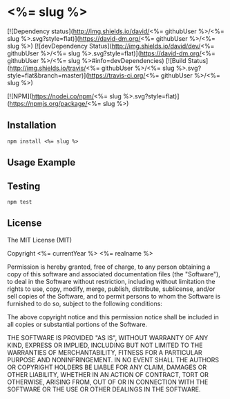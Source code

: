 # <%= slug %>

[![Dependency status](http://img.shields.io/david/<%= githubUser %>/<%= slug %>.svg?style=flat)](https://david-dm.org/<%= githubUser %>/<%= slug %>)
[![devDependency Status](http://img.shields.io/david/dev/<%= githubUser %>/<%= slug %>.svg?style=flat)](https://david-dm.org/<%= githubUser %>/<%= slug %>#info=devDependencies)
[![Build Status](http://img.shields.io/travis/<%= githubUser %>/<%= slug %>.svg?style=flat&branch=master)](https://travis-ci.org/<%= githubUser %>/<%= slug %>)

[![NPM](https://nodei.co/npm/<%= slug %>.svg?style=flat)](https://npmjs.org/package/<%= slug %>)

## Installation

    npm install <%= slug %>

## Usage Example

## Testing

    npm test

## License

The MIT License (MIT)

Copyright <%= currentYear %> <%= realname %>

Permission is hereby granted, free of charge, to any person obtaining a copy
of this software and associated documentation files (the "Software"), to deal
in the Software without restriction, including without limitation the rights
to use, copy, modify, merge, publish, distribute, sublicense, and/or sell
copies of the Software, and to permit persons to whom the Software is
furnished to do so, subject to the following conditions:

The above copyright notice and this permission notice shall be included in
all copies or substantial portions of the Software.

THE SOFTWARE IS PROVIDED "AS IS", WITHOUT WARRANTY OF ANY KIND, EXPRESS OR
IMPLIED, INCLUDING BUT NOT LIMITED TO THE WARRANTIES OF MERCHANTABILITY,
FITNESS FOR A PARTICULAR PURPOSE AND NONINFRINGEMENT. IN NO EVENT SHALL THE
AUTHORS OR COPYRIGHT HOLDERS BE LIABLE FOR ANY CLAIM, DAMAGES OR OTHER
LIABILITY, WHETHER IN AN ACTION OF CONTRACT, TORT OR OTHERWISE, ARISING FROM,
OUT OF OR IN CONNECTION WITH THE SOFTWARE OR THE USE OR OTHER DEALINGS IN
THE SOFTWARE.
